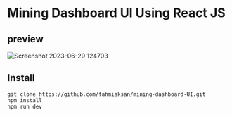 # Mining Dashboard UI Using React JS
## preview
![Screenshot 2023-06-29 124703](https://github.com/fahmiaksan/mining-dashboard-UI/assets/122356073/63140b45-5c9f-49c2-882b-eb38206efee4)

## Install
```
git clone https://github.com/fahmiaksan/mining-dashboard-UI.git
npm install
npm run dev
```
